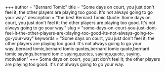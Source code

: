 +++
author = "Bernard Tomic"
title = "Some days on court, you just don't feel it; the other players are playing too good. It's not always going to go your way."
description = "the best Bernard Tomic Quote: Some days on court, you just don't feel it; the other players are playing too good. It's not always going to go your way."
slug = "some-days-on-court-you-just-dont-feel-it-the-other-players-are-playing-too-good-its-not-always-going-to-go-your-way"
keywords = "Some days on court, you just don't feel it; the other players are playing too good. It's not always going to go your way.,bernard tomic,bernard tomic quotes,bernard tomic quote,bernard tomic sayings,bernard tomic saying,quotes, sayings,quote, saying, motivation"
+++
Some days on court, you just don't feel it; the other players are playing too good. It's not always going to go your way.
